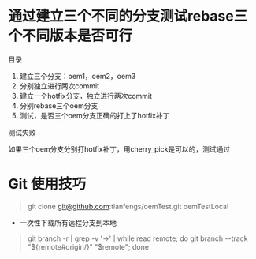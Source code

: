 # 通过建立三个不同的分支测试rebase三个不同版本是否可行

目录

1. 建立三个分支：oem1，oem2，oem3
2. 分别独立进行两次commit
3. 建立一个hotfix分支，独立进行两次commit
4. 分别rebase三个oem分支
5. 测试，是否三个oem分支正确的打上了hotfix补丁

测试失败

如果三个oem分支分别打hotfix补丁，用cherry_pick是可以的，测试通过


# Git 使用技巧
>git clone git@github.com:tianfengs/oemTest.git oemTestLocal  
* 一次性下载所有远程分支到本地  
>git branch -r | grep -v '\->' | while read remote; do git branch --track "${remote#origin/}" "$remote"; done  

